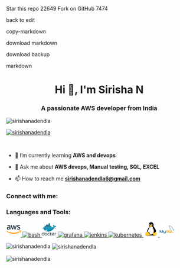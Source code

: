 Star this repo
22649
Fork on GitHub
7474

back to edit

copy-markdown

download markdown

download backup

markdown
<h1 align="center">Hi 👋, I'm Sirisha N</h1>
<h3 align="center">A passionate AWS developer from India</h3>

<p align="left"> <img src="https://komarev.com/ghpvc/?username=sirishanadendla&label=Profile%20views&color=0e75b6&style=flat" alt="sirishanadendla" /> </p>

<p align="left"> <a href="https://github.com/ryo-ma/github-profile-trophy"><img src="https://github-profile-trophy.vercel.app/?username=sirishanadendla" alt="sirishanadendla" /></a> </p>

<p align="left"> <a href="https://twitter.com/" target="blank"><img src="https://img.shields.io/twitter/follow/?logo=twitter&style=for-the-badge" alt="" /></a> </p>

- 🌱 I’m currently learning **AWS and devops**

- 💬 Ask me about **AWS devops, Manual testing, SQL, EXCEL**

- 📫 How to reach me **sirishanadendla6@gmail.com**

<h3 align="left">Connect with me:</h3>
<p align="left">
</p>

<h3 align="left">Languages and Tools:</h3>
<p align="left"> <a href="https://aws.amazon.com" target="_blank" rel="noreferrer"> <img src="https://raw.githubusercontent.com/devicons/devicon/master/icons/amazonwebservices/amazonwebservices-original-wordmark.svg" alt="aws" width="40" height="40"/> </a> <a href="https://www.gnu.org/software/bash/" target="_blank" rel="noreferrer"> <img src="https://www.vectorlogo.zone/logos/gnu_bash/gnu_bash-icon.svg" alt="bash" width="40" height="40"/> </a> <a href="https://www.docker.com/" target="_blank" rel="noreferrer"> <img src="https://raw.githubusercontent.com/devicons/devicon/master/icons/docker/docker-original-wordmark.svg" alt="docker" width="40" height="40"/> </a> <a href="https://grafana.com" target="_blank" rel="noreferrer"> <img src="https://www.vectorlogo.zone/logos/grafana/grafana-icon.svg" alt="grafana" width="40" height="40"/> </a> <a href="https://www.jenkins.io" target="_blank" rel="noreferrer"> <img src="https://www.vectorlogo.zone/logos/jenkins/jenkins-icon.svg" alt="jenkins" width="40" height="40"/> </a> <a href="https://kubernetes.io" target="_blank" rel="noreferrer"> <img src="https://www.vectorlogo.zone/logos/kubernetes/kubernetes-icon.svg" alt="kubernetes" width="40" height="40"/> </a> <a href="https://www.linux.org/" target="_blank" rel="noreferrer"> <img src="https://raw.githubusercontent.com/devicons/devicon/master/icons/linux/linux-original.svg" alt="linux" width="40" height="40"/> </a> <a href="https://www.mysql.com/" target="_blank" rel="noreferrer"> <img src="https://raw.githubusercontent.com/devicons/devicon/master/icons/mysql/mysql-original-wordmark.svg" alt="mysql" width="40" height="40"/> </a> </p>

<p><img align="left" src="https://github-readme-stats.vercel.app/api/top-langs?username=sirishanadendla&show_icons=true&locale=en&layout=compact" alt="sirishanadendla" /></p>

<p>&nbsp;<img align="center" src="https://github-readme-stats.vercel.app/api?username=sirishanadendla&show_icons=true&locale=en" alt="sirishanadendla" /></p>

<p><img align="center" src="https://github-readme-streak-stats.herokuapp.com/?user=sirishanadendla&" alt="sirishanadendla" /></p>
